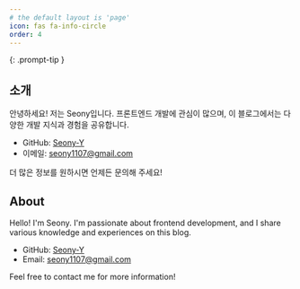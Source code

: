 ```yaml
---
# the default layout is 'page'
icon: fas fa-info-circle
order: 4
---
```


<!-- > Add Markdown syntax content to file [about.md](http://_vscodecontentref_/0){: .filepath } and it will show up on this page. -->
{: .prompt-tip }

## 소개

안녕하세요! 저는 Seony입니다.
프론트엔드 개발에 관심이 많으며, 이 블로그에서는 다양한 개발 지식과 경험을 공유합니다.

- GitHub: [Seony-Y](https://github.com/Seony-Y)
- 이메일: seony1107@gmail.com

더 많은 정보를 원하시면 언제든 문의해 주세요!

## About

Hello! I'm Seony.
I'm passionate about frontend development, and I share various knowledge and experiences on this blog.

- GitHub: [Seony-Y](https://github.com/Seony-Y)
- Email: seony1107@gmail.com

Feel free to contact me for more information!